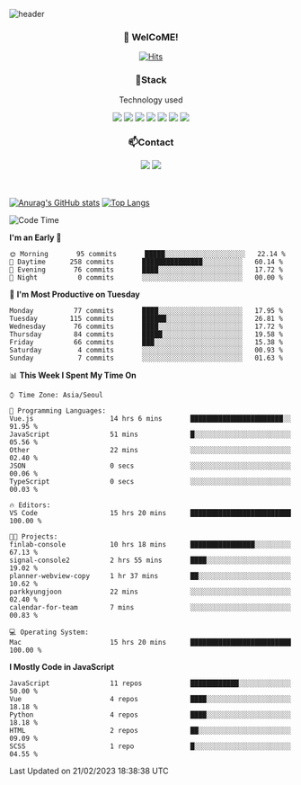![header](https://capsule-render.vercel.app/api?type=waving&color=gradient&height=200&text=Kyungjoon&fontAlign=70&fontAlignY=40&animation=twinkling)

<h3 align="center">👋 WelCoME!</h3>

<div align=center>
  
[![Hits](https://hits.seeyoufarm.com/api/count/incr/badge.svg?url=https%3A%2F%2Fgithub.com%2Fuvula6921&count_bg=%2322BAC9&title_bg=%23827F7F&icon=iconify.svg&icon_color=%2325A27F&title=visits&edge_flat=false)](https://hits.seeyoufarm.com)
  
</div>
<h3 align="center">📌Stack</h3>
<p align="center">Technology used</p>
<div align="center"><img src="https://img.shields.io/badge/HTML5-E34F26?style=flat-square&logo=HTML5&logoColor=white"></img> <img src="https://img.shields.io/badge/CSS3-0A84FF?style=flat-square&logo=CSS3&logoColor=white"></img> <img src="https://img.shields.io/badge/JavaScript-FFCD11?style=flat-square&logo=JavaScript&logoColor=white"></img> <img src="https://img.shields.io/badge/React-00BCF6?style=flat-square&logo=React&logoColor=white"></img> <img src="https://img.shields.io/badge/jQuery-3655FF?style=flat-square&logo=jQuery&logoColor=white"></img> <img src="https://img.shields.io/badge/Ruby-E0115F?style=flat-square&logo=Ruby&logoColor=white"></img> <img src="https://img.shields.io/badge/Python-4B8BBE?style=flat-square&logo=Python&logoColor=white"></img></div>

<h3 align="center">📫Contact</h3>
<div align="center"><a href="https://velog.io/@uvula6921/"><img src="https://img.shields.io/badge/Blog-20c997?style=flat-square&logo=V&logoColor=white"/></a> <a href="pkj6921@gmail.com"><img src="https://img.shields.io/badge/Gmail-EA4335?style=flat-square&logo=Gmail&logoColor=white"/></a></div>
<br>
<br>

[![Anurag's GitHub stats](https://github-readme-stats.vercel.app/api?username=uvula6921&hide=stars,issues&show_icons=true&count_private=true&theme=tokyonight)](https://github.com/anuraghazra/github-readme-stats)
[![Top Langs](https://github-readme-stats.vercel.app/api/top-langs/?username=uvula6921&hide=css,jupyter%20notebook,html&exclude_repo=uvula6921,uvula6921.github.io&layout=compact&langs_count=8)](https://github.com/anuraghazra/github-readme-stats)

<!--START_SECTION:waka-->
![Code Time](http://img.shields.io/badge/Code%20Time-1%2C423%20hrs%2049%20mins-blue)

**I'm an Early 🐤** 

```text
🌞 Morning       95 commits       █████░░░░░░░░░░░░░░░░░░░░   22.14 % 
🌆 Daytime      258 commits       ███████████████░░░░░░░░░░   60.14 % 
🌃 Evening       76 commits       ████░░░░░░░░░░░░░░░░░░░░░   17.72 % 
🌙 Night          0 commits       ░░░░░░░░░░░░░░░░░░░░░░░░░   00.00 % 

```
📅 **I'm Most Productive on Tuesday** 

```text
Monday          77 commits       ████░░░░░░░░░░░░░░░░░░░░░   17.95 % 
Tuesday        115 commits       ██████░░░░░░░░░░░░░░░░░░░   26.81 % 
Wednesday       76 commits       ████░░░░░░░░░░░░░░░░░░░░░   17.72 % 
Thursday        84 commits       █████░░░░░░░░░░░░░░░░░░░░   19.58 % 
Friday          66 commits       ███░░░░░░░░░░░░░░░░░░░░░░   15.38 % 
Saturday         4 commits       ░░░░░░░░░░░░░░░░░░░░░░░░░   00.93 % 
Sunday           7 commits       ░░░░░░░░░░░░░░░░░░░░░░░░░   01.63 % 

```


📊 **This Week I Spent My Time On** 

```text
⌚︎ Time Zone: Asia/Seoul

💬 Programming Languages: 
Vue.js                   14 hrs 6 mins       ███████████████████████░░   91.95 % 
JavaScript               51 mins             █░░░░░░░░░░░░░░░░░░░░░░░░   05.56 % 
Other                    22 mins             ░░░░░░░░░░░░░░░░░░░░░░░░░   02.40 % 
JSON                     0 secs              ░░░░░░░░░░░░░░░░░░░░░░░░░   00.06 % 
TypeScript               0 secs              ░░░░░░░░░░░░░░░░░░░░░░░░░   00.03 % 

🔥 Editors: 
VS Code                  15 hrs 20 mins      █████████████████████████   100.00 % 

🐱‍💻 Projects: 
finlab-console           10 hrs 18 mins      ████████████████░░░░░░░░░   67.13 % 
signal-console2          2 hrs 55 mins       ████░░░░░░░░░░░░░░░░░░░░░   19.02 % 
planner-webview-copy     1 hr 37 mins        ██░░░░░░░░░░░░░░░░░░░░░░░   10.62 % 
parkkyungjoon            22 mins             ░░░░░░░░░░░░░░░░░░░░░░░░░   02.40 % 
calendar-for-team        7 mins              ░░░░░░░░░░░░░░░░░░░░░░░░░   00.83 % 

💻 Operating System: 
Mac                      15 hrs 20 mins      █████████████████████████   100.00 % 

```

**I Mostly Code in JavaScript** 

```text
JavaScript               11 repos            ████████████░░░░░░░░░░░░░   50.00 % 
Vue                      4 repos             ████░░░░░░░░░░░░░░░░░░░░░   18.18 % 
Python                   4 repos             ████░░░░░░░░░░░░░░░░░░░░░   18.18 % 
HTML                     2 repos             ██░░░░░░░░░░░░░░░░░░░░░░░   09.09 % 
SCSS                     1 repo              █░░░░░░░░░░░░░░░░░░░░░░░░   04.55 % 

```



 Last Updated on 21/02/2023 18:38:38 UTC
<!--END_SECTION:waka-->
